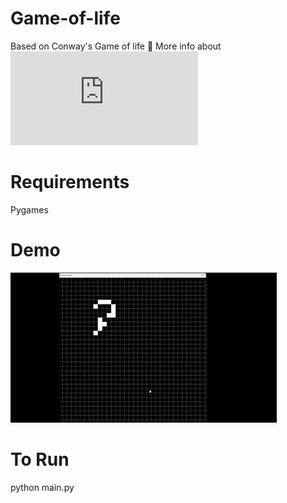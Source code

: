 # Game-of-life
Based on Conway's Game of life  🏁
More info about ![Conway's Game of life](https://pi.math.cornell.edu/~lipa/mec/lesson6.html#:~:text=For%20each%20generation%20of%20the,it%20has%203%20live%20neighbors) 

# Requirements 
Pygames 

# Demo
![demo](https://github.com/WhizASh/Game-of-life/blob/main/demo.gif)

# To Run
python main.py
